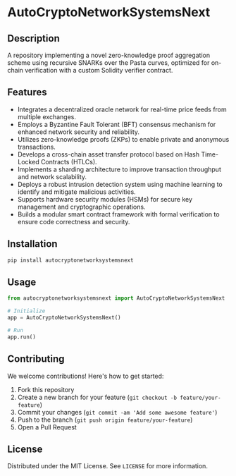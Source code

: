 # AutoCryptoNetworkSystemsNext

## Description

A repository implementing a novel zero-knowledge proof aggregation scheme using recursive SNARKs over the Pasta curves, optimized for on-chain verification with a custom Solidity verifier contract.

## Features

- Integrates a decentralized oracle network for real-time price feeds from multiple exchanges.
- Employs a Byzantine Fault Tolerant (BFT) consensus mechanism for enhanced network security and reliability.
- Utilizes zero-knowledge proofs (ZKPs) to enable private and anonymous transactions.
- Develops a cross-chain asset transfer protocol based on Hash Time-Locked Contracts (HTLCs).
- Implements a sharding architecture to improve transaction throughput and network scalability.
- Deploys a robust intrusion detection system using machine learning to identify and mitigate malicious activities.
- Supports hardware security modules (HSMs) for secure key management and cryptographic operations.
- Builds a modular smart contract framework with formal verification to ensure code correctness and security.
## Installation

```bash
pip install autocryptonetworksystemsnext
```

## Usage

```python
from autocryptonetworksystemsnext import AutoCryptoNetworkSystemsNext

# Initialize
app = AutoCryptoNetworkSystemsNext()

# Run
app.run()
```

## Contributing

We welcome contributions! Here's how to get started:

1. Fork this repository
2. Create a new branch for your feature (`git checkout -b feature/your-feature`)
3. Commit your changes (`git commit -am 'Add some awesome feature'`)
4. Push to the branch (`git push origin feature/your-feature`)
5. Open a Pull Request

## License

Distributed under the MIT License. See `LICENSE` for more information.
